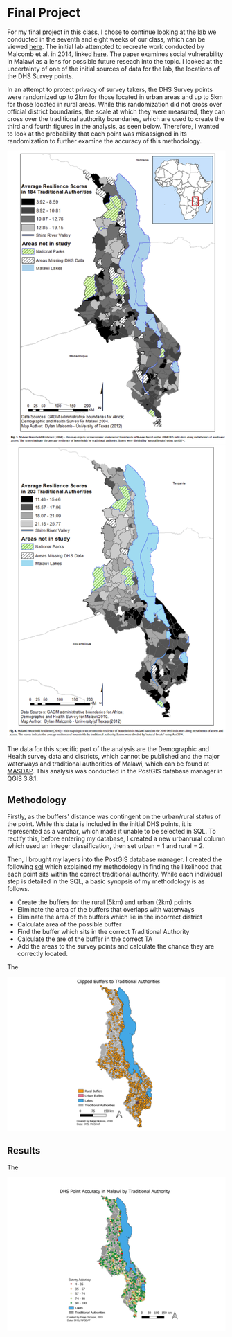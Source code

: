 # Final Project

For my final project in this class, I chose to continue looking at the lab we conducted in the seventh and eight weeks of our class, which can be viewed [here](malawi.md).  The initial lab attempted to recreate work conducted by Malcomb et al. in 2014, linked [here](https://reader.elsevier.com/reader/sd/pii/S0143622814000058?token=078A0ACAE18D01995A67473D93E5DC36A07C5779021CF903B8334CF1D7C8EAD9277467C394E80035D5AD73BF0FD401F0).  The paper examines social vulnerability in Malawi as a lens for possible future reseach into the topic. I looked at the uncertainty of one of the initial sources of data for the lab, the locations of the DHS Survey points.  

In an attempt to protect privacy of survey takers, the DHS Survey points were randomized up to 2km for those located in urban areas and up to 5km for those located in rural areas.  While this randomization did not cross over official district boundaries, the scale at which they were measured, they can cross over the traditional authority boundaries, which are used to create the third and fourth figures in the analysis, as seen below.  Therefore, I wanted to look at the probability that each point was misassigned in its randomization to further examine the accuracy of this methodology.

![fig3](figure3.PNG "Malcomb Figure 3") ![fig4](figure4.PNG "Malcomb Figure 4")

The data for this specific part of the analysis are the Demographic and Health survey data and districts, which cannot be published and the major waterways and traditional authorities of Malawi, which can be found at [MASDAP](http://www.masdap.mw/). This analysis was conducted in the PostGIS database manager in QGIS 3.8.1.


## Methodology
Firstly, as the buffers' distance was contingent on the urban/rural status of the point.  While this data is included in the initial DHS points, it is represented as a varchar, which made it unable to be selected in SQL.  To rectify this, before entering my database, I created a new urbanrural column which used an integer classification, then set urban = 1 and rural = 2.

Then, I brought my layers into the PostGIS database manager.  I created the following [sql](final.sql) which explained my methodology in finding the likelihood that each point sits within the correct traditional authority.  While each individual step is detailed in the SQL, a basic synopsis of my methodology is as follows.

 - Create the buffers for the rural (5km) and urban (2km) points
 - Eliminate the area of the buffers that overlaps with waterways
 - Eliminate the area of the buffers which lie in the incorrect district
 - Calculate area of the possible buffer
 - Find the buffer which sits in the correct Traditional Authority
 - Calculate the are of the buffer in the correct TA
 - Add the areas to the survey points and calculate the chance they are correctly located.
 
 The 
 
 ![clip](clipped2.png)
 
## Results
The 


![final](final2.png)
